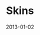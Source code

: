 ---
title: Skins
description: 
client: All3Media
skills:
  - User Experience
  - User Interface
date: 2013-01-02
finished: true
layout: work
permalink: false
thumbnail: static/skins.jpg
eleventyExcludeFromCollections: true
---